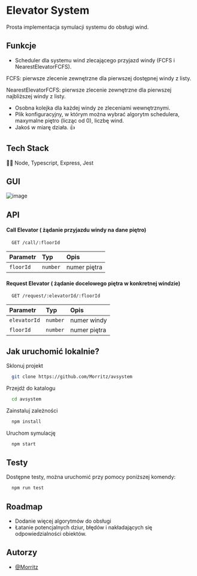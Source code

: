 
# Elevator System

Prosta implementacja symulacji systemu do obsługi wind.

## Funkcje

- Scheduler dla systemu wind zlecającego przyjazd windy (FCFS i NearestElevatorFCFS).

FCFS: pierwsze zlecenie zewnętrzne dla pierwszej dostępnej windy z listy.

NearestElevatorFCFS: pierwsze zlecenie zewnętrzne dla pierwszej najbliższej windy z listy.

- Osobna kolejka dla każdej windy ze zleceniami wewnętrznymi.
- Plik konfiguracyjny, w którym można wybrać algorytm schedulera, maxymalne piętro (licząc od 0), liczbę wind.
- Jakoś w miarę działa. 👍


## Tech Stack

👨‍💻 Node, Typescript, Express, Jest


## GUI
![image](https://user-images.githubusercontent.com/12800230/151262535-902b2780-2244-4f6f-8f13-83c22e508ddd.png)

## API

#### Call Elevator ( żądanie przyjazdu windy na dane piętro)

```
  GET /call/:floorId
```

| Parametr | Typ     | Opis                |
| :-------- | :------- | :------------------------- |
| `floorId` | `number` | numer piętra |


#### Request Elevator ( żądanie docelowego piętra w konkretnej windzie)

```
  GET /request/:elevatorId/:floorId
```

| Parametr | Typ    | Opis                |
| :-------- | :------- | :------------------------- |
| `elevatorId` | `number` | numer windy |
| `floorId` | `number` | numer piętra |


## Jak uruchomić lokalnie?

Sklonuj projekt

```bash
  git clone https://github.com/Morritz/avsystem
```

Przejdź do katalogu

```bash
  cd avsystem
```

Zainstaluj zależności

```bash
  npm install
```

Uruchom symulację

```bash
  npm start
```

## Testy

Dostępne testy, można uruchomić przy pomocy poniższej komendy:

```bash
  npm run test
```

## Roadmap

- Dodanie więcej algorytmów do obsługi
- Łatanie potencjalnych dziur, błędów i nakładających się odpowiedzialności obiektów.


## Autorzy

- [@Morritz](https://www.github.com/Morritz)

